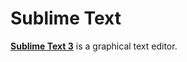 Sublime Text
============
__[Sublime Text 3]__ is a graphical text editor.

[Sublime Text 3]: http://www.sublimetext.com/3
